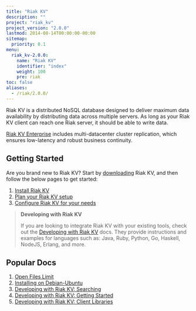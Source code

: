 ```yaml
---
title: "Riak KV"
description: ""
project: "riak_kv"
project_version: "2.0.0"
lastmod: 2014-08-14T00:00:00-00:00
sitemap:
  priority: 0.1
menu:
  riak_kv-2.0.0:
    name: "Riak KV"
    identifier: "index"
    weight: 100
    pre: riak
toc: false
aliases:
  - /riak/2.0.0/
---
```


[aboutenterprise]: http://basho.com/contact/
[config index]: {{<baseurl>}}riak/kv/2.0.0/configuring
[dev index]: {{<baseurl>}}riak/kv/2.0.0/developing
[downloads]: {{<baseurl>}}riak/kv/2.0.0/downloads/
[install index]: {{<baseurl>}}riak/kv/2.0.0/setup/installing/
[plan index]: {{<baseurl>}}riak/kv/2.0.0/setup/planning
[perf open files]: {{<baseurl>}}riak/kv/2.0.0/using/performance/open-files-limit
[install debian & ubuntu]: {{<baseurl>}}riak/kv/2.0.0/setup/installing/debian-ubuntu
[usage search]: {{<baseurl>}}riak/kv/2.0.0/developing/usage/search
[getting started]: {{<baseurl>}}riak/kv/2.0.0/developing/getting-started
[dev client libraries]: {{<baseurl>}}riak/kv/2.0.0/developing/client-libraries

Riak KV is a distributed NoSQL database designed to deliver maximum data availability by distributing data across multiple servers. As long as your Riak KV client can reach one Riak server, it should be able to write data.

[Riak KV Enterprise][aboutenterprise] includes multi-datacenter cluster replication, which ensures low-latency and robust business continuity.

## Getting Started

Are you brand new to Riak KV? Start by [downloading][downloads] Riak KV, and then follow the below pages to get started:

1. [Install Riak KV][install index]
2. [Plan your Riak KV setup][plan index]
3. [Configure Riak KV for your needs][config index]

>**Developing with Riak KV**
>
>If you are looking to integrate Riak KV with your existing tools, check out the [Developing with Riak KV][dev index] docs. They provide instructions and examples for languages such as: Java, Ruby, Python, Go, Haskell, NodeJS, Erlang, and more.

## Popular Docs

1. [Open Files Limit][perf open files]
2. [Installing on Debian-Ubuntu][install debian & ubuntu]
3. [Developing with Riak KV: Searching][usage search]
4. [Developing with Riak KV: Getting Started][getting started]
5. [Developing with Riak KV: Client Libraries][dev client libraries]
